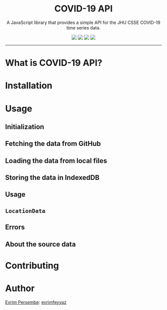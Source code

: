 <div align="center">
  <h1>COVID-19 API</h1>
  <p>A JavaScript library that provides a simple API for the JHU CSSE COVID-19 time series data.</p>

  <p>
    <img src="https://github.com/evrimfeyyaz/covid-19-api/workflows/CI/badge.svg?branch=master">
    <a href="https://snyk.io/test/github/evrimfeyyaz/covid-19-api"><img src="https://snyk.io/test/github/evrimfeyyaz/covid-19-api/badge.svg" /></a>
    <a href="https://codeclimate.com/github/evrimfeyyaz/covid-19-api/maintainability"><img src="https://api.codeclimate.com/v1/badges/3885a32d01e7c71066eb/maintainability" /></a>
    <a href="https://codeclimate.com/github/evrimfeyyaz/covid-19-api/test_coverage"><img src="https://api.codeclimate.com/v1/badges/3885a32d01e7c71066eb/test_coverage" /></a>
  </p>
</div>

<hr />

# What is COVID-19 API?

# Installation

# Usage
## Initialization

## Fetching the data from GitHub

## Loading the data from local files

## Storing the data in IndexedDB

## Usage

## `LocationData`

## Errors

## About the source data

# Contributing

# Author
[Evrim Persembe](https://evrim.io): [evrimfeyyaz](https://github.com/evrimfeyyaz)
